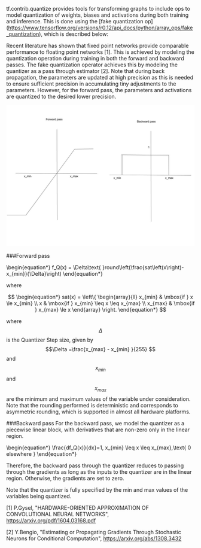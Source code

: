 tf.contrib.quantize provides tools for transforming graphs to include ops to
model quantization of weights, biases and activations during both training and
inference. This is done using the
[fake quantization op]
(https://www.tensorflow.org/versions/r0.12/api_docs/python/array_ops/fake_quantization),
which is described below:

Recent literature has shown that fixed point networks provide comparable
performance to floating point networks [1]. This is achieved by modeling the
quantization operation during training in both the forward and backward passes.
The fake quantization operator achieves this by modeling the quantizer as a pass
through estimator [2]. Note that during back propagation, the parameters are
updated at high precision as this is needed to ensure sufficient precision in
accumulating tiny adjustments to the parameters. However, for the forward pass,
the parameters and activations are quantized to the desired lower precision.
 
![drawing](g3doc/drawings/Fake_Quantization.jpg)

###Forward pass




\begin{equation*}
f_Q(x) = \Delta\text{ }round\left(\frac{sat\left(x\right)-x_{min}}{\Delta}\right)
\end{equation*}


where

$$
\begin{equation*}
sat(x) =
\left\{
	\begin{array}{ll}
		x_{min}  & \mbox{if } x \le x_{min} \\
		x & \mbox{if } x_{min} \leq x \leq x_{max} \\
    x_{max} & \mbox{if } x_{max} \le x
	\end{array}
\right.
\end{equation*}
$$


where $$\Delta$$ is the Quantizer Step size, given by
$$\Delta =\frac{x_{max} - x_{min} }{255} $$ and $$x_{min} $$ and $$x_{max}$$ are
the minimum and maximum values of the variable under consideration. Note that
the rounding performed is deterministic and corresponds to asymmetric rounding,
which is supported in almost all hardware platforms.

###Backward pass
For the backward pass, we model the quantizer as a piecewise linear block, with
derivatives that are non-zero only in the linear region.



\begin{equation*}
\frac{df_Q(x)}{dx}=1, x_{min} \leq x \leq x_{max},\text{ 0  elsewhere }
\end{equation*}

Therefore, the backward pass through the quantizer reduces to passing through
the gradients as long as the inputs to the quantizer are in the linear region.
Otherwise, the gradients are set to zero.

Note that the quantizer is fully specified by the min and max values of the
variables being quantized.


[1] P.Gysel, "HARDWARE-ORIENTED APPROXIMATION OF CONVOLUTIONAL
NEURAL NETWORKS", https://arxiv.org/pdf/1604.03168.pdf

[2] Y.Bengio, "Estimating or Propagating Gradients Through Stochastic Neurons
for Conditional Computation", https://arxiv.org/abs/1308.3432
